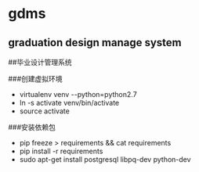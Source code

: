 # gdms
## graduation design manage system
##毕业设计管理系统

###创建虚拟环境
* virtualenv venv --python=python2.7
* ln -s activate venv/bin/activate
* source activate

###安装依赖包
* pip freeze > requirements && cat requirements
* pip install -r requirements
* sudo apt-get install postgresql libpq-dev python-dev

